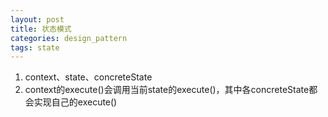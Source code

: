 ```yaml
---
layout: post
title: 状态模式
categories: design_pattern
tags: state
---
```

1.  context、state、concreteState
2.  context的execute()会调用当前state的execute()，其中各concreteState都会实现自己的execute()
